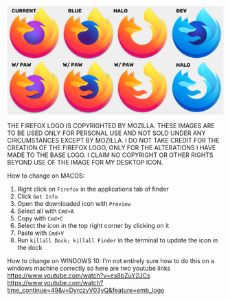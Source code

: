 ![Display of the current logos and customized logos](/Display.png)

THE FIREFOX LOGO IS COPYRIGHTED BY MOZILLA. THESE IMAGES ARE TO BE USED ONLY FOR PERSONAL USE AND NOT SOLD UNDER ANY CIRCUMSTANCES EXCEPT BY MOZILLA. I DO NOT TAKE CREDIT FOR THE CREATION OF THE FIREFOX LOGO, ONLY FOR THE ALTERATIONS I HAVE MADE TO THE BASE LOGO. I CLAIM NO COPYRIGHT OR OTHER RIGHTS BEYOND USE OF THE IMAGE FOR MY DESKTOP ICON. 


How to change on MACOS:
1. Right click on `Firefox` in the applications tab of finder
2. Click `Get Info`
3. Open the downloaded icon with `Preview`
4. Select all with `Cmd+A`
5. Copy with `Cmd+C`
6. Select the icon in the top right corner by clicking on it
7. Paste with `Cmd+V`
8. Run `killall Dock; killall Finder` in the terminal to update the icon in the dock

How to change on WINDOWS 10:
I’m not entirely sure how to do this on a windows machine correctly so here are two youtube links
https://www.youtube.com/watch?v=es8bZuY2JCs
https://www.youtube.com/watch?time_continue=49&v=DyrczyV03yQ&feature=emb_logo
 
